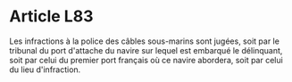 # Article L83

Les infractions à la police des câbles sous-marins sont jugées, soit par le tribunal du port d'attache du navire sur lequel est embarqué le délinquant, soit par celui du premier port français où ce navire abordera, soit par celui du lieu d'infraction.